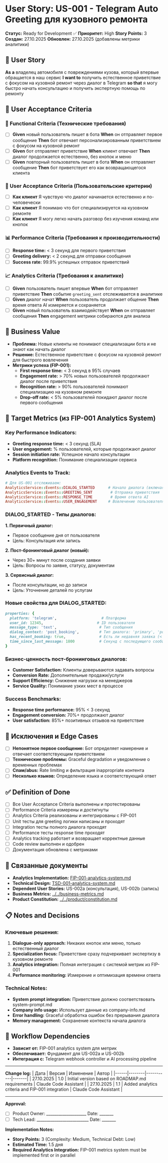 # User Story: US-001 - Telegram Auto Greeting для кузовного ремонта

**Статус:** Ready for Development ✅
**Приоритет:** High
**Story Points:** 3
**Создан:** 27.10.2025
**Обновлен:** 27.10.2025 (добавлены метрики аналитики)

## 📝 User Story
**As a** владелец автомобиля с повреждениями кузова, который впервые обращается в наш сервис **I want to** получить естественное приветствие с фокусом на кузовной ремонт через диалог в Telegram **so that** я могу быстро начать консультацию и получить экспертную помощь по ремонту

## 👥 User Acceptance Criteria

### 🤖 Functional Criteria (Технические требования)
- [ ] **Given** новый пользователь пишет в бота **When** он отправляет первое сообщение **Then** бот отвечает персонализированным приветствием с фокусом на кузовной ремонт
- [ ] **Given** бот отправляет приветствие **When** клиент отвечает **Then** диалог продолжается естественно, без кнопок и меню
- [ ] **Given** повторный пользователь пишет в бота **When** он отправляет сообщение **Then** бот приветствует его как возвращающегося клиента

### 👥 User Acceptance Criteria (Пользовательские критерии)
- [ ] **Как клиент** Я чувствую что диалог начинается естественно и по-человечески
- [ ] **Как клиент** Я понимаю что бот специализируется на кузовном ремонте
- [ ] **Как клиент** Я могу легко начать разговор без изучения команд или кнопок

### 📊 Performance Criteria (Требования к производительности)
- [ ] **Response time:** < 3 секунд для первого приветствия
- [ ] **Greeting delivery:** < 2 секунд для отправки сообщения
- [ ] **Success rate:** 99.9% успешных отправок приветствий

### 📈 Analytics Criteria (Требования к аналитике)
- [ ] **Given** пользователь пишет впервые **When** бот отправляет приветствие **Then** событие `greeting_sent` отслеживается в аналитике
- [ ] **Given** диалог начат **When** пользователь продолжает общение **Then** время ответа AI измеряется и сохраняется
- [ ] **Given** новый пользователь взаимодействует **When** он отправляет сообщения **Then** engagement метрики собираются для анализа

## 🎯 Business Value
- **Проблема:** Новые клиенты не понимают специализации бота и не знают как начать диалог
- **Решение:** Естественное приветствие с фокусом на кузовной ремонт для быстрого вовлечения
- **Метрики успеха (FIP-001):**
  - **First response time:** < 3 секунд в 95% случаев
  - **Engagement rate:** > 70% новых пользователей продолжают диалог после приветствия
  - **Recognition rate:** > 90% пользователей понимают специализацию на кузовном ремонте
  - **Drop-off rate:** < 5% пользователей покидают диалог после первого сообщения

## 🎯 Target Metrics (из FIP-001 Analytics System)

### **Key Performance Indicators:**
- **Greeting response time:** < 3 секунд (SLA)
- **User engagement:** % пользователей, которые продолжают диалог
- **Session initiation rate:** Успешное начало консультации
- **Platform recognition:** Понимание специализации сервиса

### **Analytics Events to Track:**
```ruby
# Для US-001 отслеживаем:
AnalyticsService::Events::DIALOG_STARTED      # Начало диалога (включая пост-бронинговые)
AnalyticsService::Events::GREETING_SENT        # Отправка приветствия
AnalyticsService::Events::RESPONSE_TIME        # Время ответа AI
AnalyticsService::Events::USER_ENGAGEMENT     # Вовлечение пользователя
```

### **DIALOG_STARTED - Типы диалогов:**
**1. Первичный диалог:**
- Первое сообщение дня от пользователя
- Цель: Консультация или запись

**2. Пост-бронинговый диалог (новый):**
- Через 30+ минут после создания заявки
- Цель: Вопросы по заявке, статусу, документам

**3. Сервисный диалог:**
- После консультации, но до записи
- Цель: Уточнение деталей по услугам

### **Новые свойства для DIALOG_STARTED:**
```ruby
properties: {
  platform: 'telegram',                    # Платформа
  user_id: 12345,                        # ID пользователя
  message_type: 'text',                   # Тип сообщения
  dialog_context: 'post_booking',         # Тип диалога: 'primary', 'post_booking', 'service'
  has_recent_booking: true,               # Есть ли недавняя заявка (< 2 часов)
  time_since_last_message: 1800           # Секунд с последующего сообщения
}
```

### **Бизнес-ценность пост-бронинговых диалогов:**
- **Customer Satisfaction:** Клиенты доверьваются задавать вопросы
- **Conversion Rate:** Дополнительные продажи/услуги
- **Support Efficiency:** Снижение нагрузки на менеджеров
- **Service Quality:** Понимание узких мест в процессе

### **Success Benchmarks:**
- **Response time performance:** 95% < 3 секунд
- **Engagement conversion:** 70%+ продолжают диалог
- **User satisfaction:** 85%+ позитивных отзывов на приветствие

## 🚫 Исключения и Edge Cases
- [ ] **Непонятное первое сообщение:** Бот определяет намерение и отвечает соответствующим приветствием
- [ ] **Технические проблемы:** Graceful degradation и уведомление о временных проблемах
- [ ] **Спам/abus:** Rate limiting и фильтрация inappropriate контента
- [ ] **Несколько языков:** Определение языка и соответствующий ответ

## ✅ Definition of Done
- [ ] Все User Acceptance Criteria выполнены и протестированы
- [ ] Performance Criteria измерены и достигнуты
- [ ] Analytics Criteria реализованы и интегрированы с FIP-001
- [ ] Unit тесты для greeting логики написаны и проходят
- [ ] Integration тесты полного диалога проходят
- [ ] Performance тесты response time проходят
- [ ] Analytics tracking работает и возвращает корректные данные
- [ ] Code review выполнен и одобрен
- [ ] Документация обновлена с метриками

## 🔗 Связанные документы
- **Analytics Implementation:** [FIP-001-analytics-system.md](../FIP-001-analytics-system.md)
- **Technical Design:** [TSD-001-analytics-system.md](../tsd/TSD-001-analytics-system.md)
- **Dependent User Stories:** US-002a (консультация), US-002b (запись)
- **Business Metrics:** [../../business-metrics.md](../../business-metrics.md)
- **Product Constitution:** [../../product/constitution.md](../../product/constitution.md)

## 📋 Notes and Decisions

### Ключевые решения:
1. **Dialogue-only approach:** Никаких кнопок или меню, только естественный диалог
2. **Specialization focus:** Приветствие сразу подчеркивает экспертизу в кузовном ремонте
3. **Analytics integration:** Полная интеграция с системой метрик из FIP-001
4. **Performance monitoring:** Измерение и оптимизация времени ответа

### Technical Notes:
- **System prompt integration:** Приветствие должно соответствовать system-prompt.md
- **Company info usage:** Использует данные из company-info.md
- **Error handling:** Graceful обработка ошибок без прерывания диалога
- **Memory management:** Сохранение контекста начала диалога

## 🔄 Workflow Dependencies
- **Зависит от:** FIP-001 analytics system для метрик
- **Обеспечивает:** Фундамент для US-002a и US-002b
- **Интеграция с:** Telegram webhook controller и AI processing pipeline

---

**Change log:**
| Дата | Версия | Изменение | Автор |
|------|--------|-----------|-------|
| 27.10.2025 | 1.0 | Initial version based on ROADMAP.md requirements | Claude Code Assistant |
| 27.10.2025 | 1.1 | Added analytics criteria and FIP-001 integration | Claude Code Assistant |

---

**Approval:**
- [ ] Product Owner: ____________________ Date: _______
- [ ] Tech Lead: __________________________ Date: _______

**Implementation Notes:**
- **Story Points:** 3 (Complexity: Medium, Technical Debt: Low)
- **Estimated Time:** 1.5 дня
- **Required Analytics Integration:** FIP-001 metrics system must be implemented first or in parallel